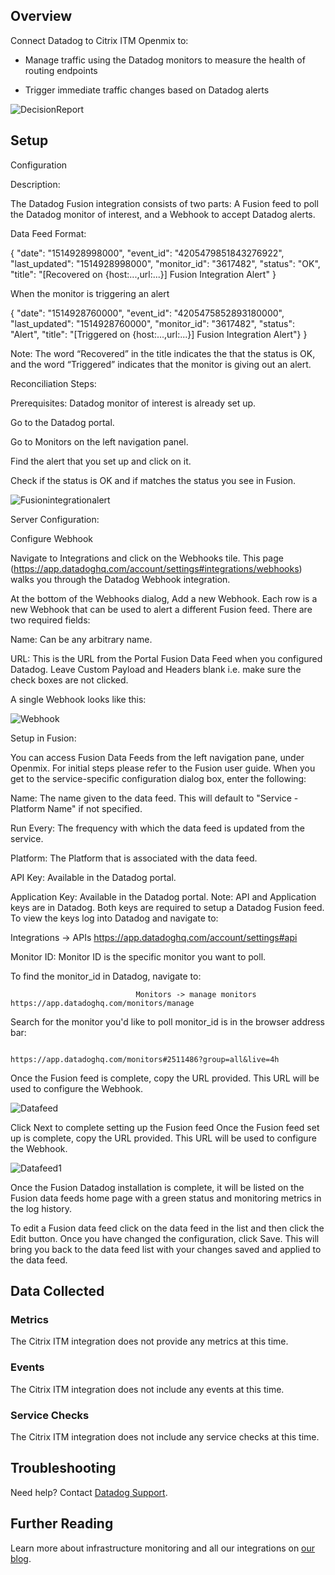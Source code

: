 ## Overview

Connect Datadog to Citrix ITM Openmix to:

* Manage traffic using the Datadog monitors to measure the health of routing endpoints

* Trigger immediate traffic changes based on Datadog alerts

![DecisionReport](https://raw.githubusercontent.com/sudhirpatamsetti/CitrixITM/master/images/DecisionReport.png)


## Setup

Configuration

Description:

 The Datadog Fusion integration consists of two parts: A Fusion feed to poll the Datadog monitor of interest, and a Webhook to accept Datadog alerts.

Data Feed Format:

  {
    "date": "1514928998000",
    "event_id": "4205479851843276922",
    "last_updated": "1514928998000",
    "monitor_id": "3617482",
    "status": "OK",
    "title": "[Recovered on {host:...,url:...}] Fusion Integration Alert"
  }
	
When the monitor is triggering an alert

  {
    "date": "1514928760000",
    "event_id": "4205475852893180000",
    "last_updated": "1514928760000",
    "monitor_id": "3617482",
    "status": "Alert",
    "title": "[Triggered on {host:...,url:...}] Fusion Integration Alert"}
  }
  		
Note: The word “Recovered” in the title indicates the that the status is OK, and the word “Triggered” indicates that the monitor is giving out an alert.

Reconciliation Steps:
				
Prerequisites: Datadog monitor of interest is already set up.
					
Go to the Datadog portal.
					
Go to Monitors on the left navigation panel.
					
Find the alert that you set up and click on it.
					
Check if the status is OK and if matches the status you see in Fusion.

![Fusionintegrationalert](https://raw.githubusercontent.com/sudhirpatamsetti/CitrixITM/master/images/Fusionintegrationalert.png)

Server Configuration:
	
Configure Webhook
		
Navigate to Integrations and click on the Webhooks tile. This page (https://app.datadoghq.com/account/settings#integrations/webhooks) walks you through the Datadog Webhook integration.
	
At the bottom of the Webhooks dialog, Add a new Webhook.  Each row is a new Webhook that can be used to alert a different Fusion feed.  There are two required fields:

Name: Can be any arbitrary name.
	
URL: This is the URL from the Portal Fusion Data Feed when you configured Datadog. Leave Custom Payload and Headers blank i.e. make sure the check boxes are not clicked.

A single Webhook looks like this:

![Webhook](https://raw.githubusercontent.com/sudhirpatamsetti/CitrixITM/master/images/Webhook.png)

Setup in Fusion:
				
You can access Fusion Data Feeds from the left navigation pane, under Openmix. For initial steps please refer to the Fusion user guide.
When you get to the service-specific configuration dialog box, enter the following:	

Name: The name given to the data feed. This will default to "Service - Platform Name" if not specified.

Run Every: The frequency with which the data feed is updated from the service.
	
Platform: The Platform that is associated with the data feed.

API Key: Available in the Datadog portal.

Application Key: Available in the Datadog portal.
Note: API and Application keys are in Datadog. Both keys are required to setup a Datadog Fusion feed.  To view the keys log into Datadog and navigate to:
								
Integrations -> APIs https://app.datadoghq.com/account/settings#api

Monitor ID:  Monitor ID is the specific monitor you want to poll. 
							
To find the monitor_id in Datadog, navigate to:

                	            Monitors -> manage monitors https://app.datadoghq.com/monitors/manage

Search for the monitor you'd like to poll monitor_id is in the browser address bar:

								https://app.datadoghq.com/monitors#2511486?group=all&live=4h
	
Once the Fusion feed is complete, copy the URL provided. This URL will be used to configure the Webhook.

![Datafeed](https://raw.githubusercontent.com/sudhirpatamsetti/CitrixITM/master/images/Datafeed.png)

Click Next to complete setting up the Fusion feed Once the Fusion feed set up is complete, copy the URL provided. This URL will be used to configure the Webhook.

![Datafeed1](https://raw.githubusercontent.com/sudhirpatamsetti/CitrixITM/master/images/Datafeed1.png)

Once the Fusion Datadog installation is complete, it will be listed on the Fusion data feeds home page with a green status and monitoring metrics in the log history.

To edit a Fusion data feed click on the data feed in the list and then click the Edit button. Once you have changed the configuration, click Save. This will bring you back to the data feed list with your changes saved and applied to the data feed.

## Data Collected

### Metrics

The Citrix ITM integration does not provide any metrics at this time.

### Events

The Citrix ITM integration does not include any events at this time.

### Service Checks

The Citrix ITM integration does not include any service checks at this time.

## Troubleshooting

Need help? Contact [Datadog Support](http://docs.datadoghq.com/help/).

## Further Reading

Learn more about infrastructure monitoring and all our integrations on [our blog](https://www.datadoghq.com/blog/).
